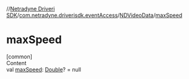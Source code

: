 //[Netradyne Driveri SDK](../../index.md)/[com.netradyne.driverisdk.eventAccess](../index.md)/[NDVideoData](index.md)/[maxSpeed](max-speed.md)



# maxSpeed  
[common]  
Content  
val [maxSpeed](max-speed.md): [Double](https://kotlinlang.org/api/latest/jvm/stdlib/kotlin/-double/index.html)? = null  




